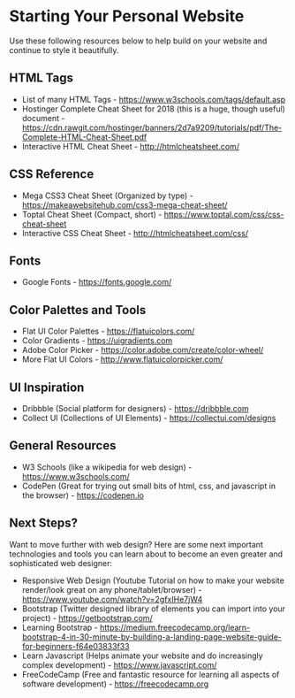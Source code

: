 # Starting Your Personal Website

Use these following resources below to help build on your website and continue to style it beautifully.

## HTML Tags
* List of many HTML Tags - https://www.w3schools.com/tags/default.asp
* Hostinger Complete Cheat Sheet for 2018 (this is a huge, though useful) document - https://cdn.rawgit.com/hostinger/banners/2d7a9209/tutorials/pdf/The-Complete-HTML-Cheat-Sheet.pdf
* Interactive HTML Cheat Sheet - http://htmlcheatsheet.com/

## CSS Reference 
* Mega CSS3 Cheat Sheet (Organized by type) - https://makeawebsitehub.com/css3-mega-cheat-sheet/
* Toptal Cheat Sheet (Compact, short) - https://www.toptal.com/css/css-cheat-sheet
* Interactive CSS Cheat Sheet - http://htmlcheatsheet.com/css/

## Fonts 
* Google Fonts - https://fonts.google.com/

## Color Palettes and Tools
* Flat UI Color Palettes - https://flatuicolors.com/
* Color Gradients - https://uigradients.com
* Adobe Color Picker - https://color.adobe.com/create/color-wheel/
* More Flat UI Colors - http://www.flatuicolorpicker.com/

## UI Inspiration
* Dribbble (Social platform for designers) - https://dribbble.com
* Collect UI (Collections of UI Elements) - https://collectui.com/designs

## General Resources
* W3 Schools (like a wikipedia for web design) - https://www.w3schools.com/
* CodePen (Great for trying out small bits of html, css, and javascript in the browser) - https://codepen.io

## Next Steps? 
Want to move further with web design? Here are some next important technologies and tools you can learn about to become an even greater and sophisticated web designer: 
* Responsive Web Design (Youtube Tutorial on how to make your website render/look great on any phone/tablet/browser) - https://www.youtube.com/watch?v=2gfxIHe7jW4
* Bootstrap (Twitter designed library of elements you can import into your project) - https://getbootstrap.com/
* Learning Bootstrap - https://medium.freecodecamp.org/learn-bootstrap-4-in-30-minute-by-building-a-landing-page-website-guide-for-beginners-f64e03833f33
* Learn Javascript (Helps animate your website and do increasingly complex development) - https://www.javascript.com/
* FreeCodeCamp (Free and fantastic resource for learning all aspects of software development) - https://freecodecamp.org

